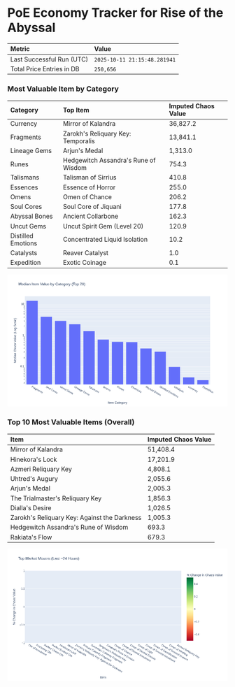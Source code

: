 # PoE Economy Tracker for Rise of the Abyssal

<!-- START_MAINTENANCE -->
| Metric | Value |
|:---|:---|
| Last Successful Run (UTC) | `2025-10-11 21:15:48.281941` |
| Total Price Entries in DB | `250,656` |

<!-- END_MAINTENANCE -->

<!-- START_DATAFRAME_DEBUG -->
<!-- END_DATAFRAME_DEBUG -->

<!-- START_CATEGORY_ANALYSIS -->
### Most Valuable Item by Category
| Category | Top Item | Imputed Chaos Value |
| :--- | :--- | :--- |
| Currency | Mirror of Kalandra | 36,827.2 |
| Fragments | Zarokh's Reliquary Key: Temporalis | 13,841.1 |
| Lineage Gems | Arjun's Medal | 1,313.0 |
| Runes | Hedgewitch Assandra's Rune of Wisdom | 754.3 |
| Talismans | Talisman of Sirrius | 410.8 |
| Essences | Essence of Horror | 255.0 |
| Omens | Omen of Chance | 206.2 |
| Soul Cores | Soul Core of Jiquani | 177.8 |
| Abyssal Bones | Ancient Collarbone | 162.3 |
| Uncut Gems | Uncut Spirit Gem (Level 20) | 120.9 |
| Distilled Emotions | Concentrated Liquid Isolation | 10.2 |
| Catalysts | Reaver Catalyst | 1.0 |
| Expedition | Exotic Coinage | 0.1 |


![Category Analysis Chart](charts/category_analysis.png)
<!-- END_ANALYSIS -->

<!-- START_ANALYSIS -->
### Top 10 Most Valuable Items (Overall)
| Item | Imputed Chaos Value |
| :--- | :--- |
| Mirror of Kalandra | 51,408.4 |
| Hinekora's Lock | 17,201.9 |
| Azmeri Reliquary Key | 4,808.1 |
| Uhtred's Augury | 2,055.6 |
| Arjun's Medal | 2,005.3 |
| The Trialmaster's Reliquary Key | 1,856.3 |
| Dialla's Desire | 1,026.5 |
| Zarokh's Reliquary Key: Against the Darkness | 1,005.3 |
| Hedgewitch Assandra's Rune of Wisdom | 693.3 |
| Rakiata's Flow | 679.3 |


![Market Movers Chart](charts/market_movers.png)
<!-- END_ANALYSIS -->

